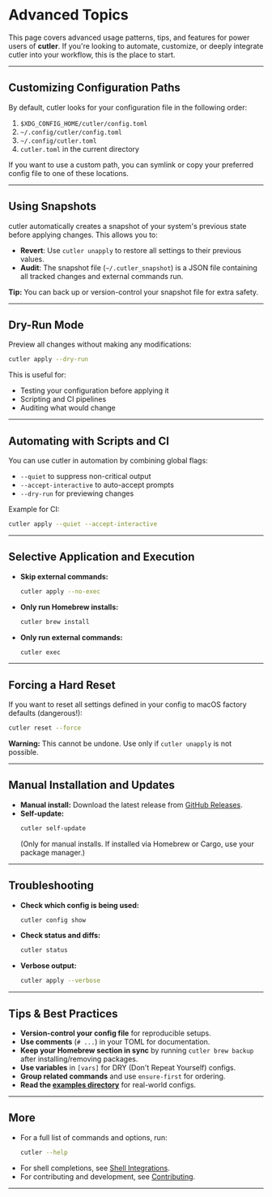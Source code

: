 # Advanced Topics

This page covers advanced usage patterns, tips, and features for power users of **cutler**. If you're looking to automate, customize, or deeply integrate cutler into your workflow, this is the place to start.

---

## Customizing Configuration Paths

By default, cutler looks for your configuration file in the following order:

1. `$XDG_CONFIG_HOME/cutler/config.toml`
2. `~/.config/cutler/config.toml`
3. `~/.config/cutler.toml`
4. `cutler.toml` in the current directory

If you want to use a custom path, you can symlink or copy your preferred config file to one of these locations.

---

## Using Snapshots

cutler automatically creates a snapshot of your system's previous state before applying changes. This allows you to:

- **Revert**: Use `cutler unapply` to restore all settings to their previous values.
- **Audit**: The snapshot file (`~/.cutler_snapshot`) is a JSON file containing all tracked changes and external commands run.

**Tip:** You can back up or version-control your snapshot file for extra safety.

---

## Dry-Run Mode

Preview all changes without making any modifications:

```bash
cutler apply --dry-run
```

This is useful for:

- Testing your configuration before applying it
- Scripting and CI pipelines
- Auditing what would change

---

## Automating with Scripts and CI

You can use cutler in automation by combining global flags:

- `--quiet` to suppress non-critical output
- `--accept-interactive` to auto-accept prompts
- `--dry-run` for previewing changes

Example for CI:

```bash
cutler apply --quiet --accept-interactive
```

---

## Selective Application and Execution

- **Skip external commands:**  
  ```bash
  cutler apply --no-exec
  ```
- **Only run Homebrew installs:**  
  ```bash
  cutler brew install
  ```
- **Only run external commands:**  
  ```bash
  cutler exec
  ```

---

## Forcing a Hard Reset

If you want to reset all settings defined in your config to macOS factory defaults (dangerous!):

```bash
cutler reset --force
```

**Warning:** This cannot be undone. Use only if `cutler unapply` is not possible.

---

## Manual Installation and Updates

- **Manual install:** Download the latest release from [GitHub Releases](https://github.com/hitblast/cutler/releases).
- **Self-update:**  
  ```bash
  cutler self-update
  ```
  (Only for manual installs. If installed via Homebrew or Cargo, use your package manager.)

---

## Troubleshooting

- **Check which config is being used:**  
  ```bash
  cutler config show
  ```
- **Check status and diffs:**  
  ```bash
  cutler status
  ```
- **Verbose output:**  
  ```bash
  cutler apply --verbose
  ```

---

## Tips & Best Practices

- **Version-control your config file** for reproducible setups.
- **Use comments** (`# ...`) in your TOML for documentation.
- **Keep your Homebrew section in sync** by running `cutler brew backup` after installing/removing packages.
- **Use variables** in `[vars]` for DRY (Don't Repeat Yourself) configs.
- **Group related commands** and use `ensure-first` for ordering.
- **Read the [examples directory](https://github.com/hitblast/cutler/tree/main/examples)** for real-world configs.

---

## More

- For a full list of commands and options, run:
  ```bash
  cutler --help
  ```
- For shell completions, see [Shell Integrations](./shell-integrations.md).
- For contributing and development, see [Contributing](./contributing.md).

---